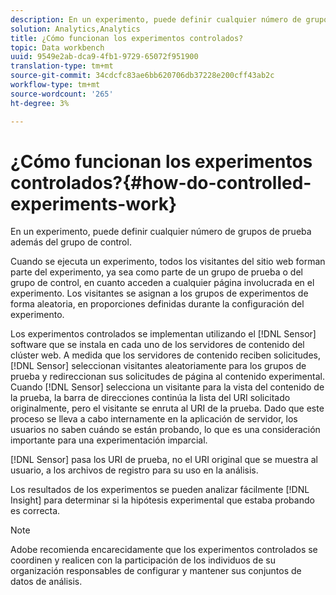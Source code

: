 ```yaml
---
description: En un experimento, puede definir cualquier número de grupos de prueba además del grupo de control.
solution: Analytics,Analytics
title: ¿Cómo funcionan los experimentos controlados?
topic: Data workbench
uuid: 9549e2ab-dca9-4fb1-9729-65072f951900
translation-type: tm+mt
source-git-commit: 34cdcfc83ae6bb620706db37228e200cff43ab2c
workflow-type: tm+mt
source-wordcount: '265'
ht-degree: 3%

---
```



# ¿Cómo funcionan los experimentos controlados?{#how-do-controlled-experiments-work}

En un experimento, puede definir cualquier número de grupos de prueba además del grupo de control.

Cuando se ejecuta un experimento, todos los visitantes del sitio web forman parte del experimento, ya sea como parte de un grupo de prueba o del grupo de control, en cuanto acceden a cualquier página involucrada en el experimento. Los visitantes se asignan a los grupos de experimentos de forma aleatoria, en proporciones definidas durante la configuración del experimento.

Los experimentos controlados se implementan utilizando el [!DNL Sensor] software que se instala en cada uno de los servidores de contenido del clúster web. A medida que los servidores de contenido reciben solicitudes, [!DNL Sensor] seleccionan visitantes aleatoriamente para los grupos de prueba y redireccionan sus solicitudes de página al contenido experimental. Cuando [!DNL Sensor] selecciona un visitante para la vista del contenido de la prueba, la barra de direcciones continúa la lista del URI solicitado originalmente, pero el visitante se enruta al URI de la prueba. Dado que este proceso se lleva a cabo internamente en la aplicación de servidor, los usuarios no saben cuándo se están probando, lo que es una consideración importante para una experimentación imparcial.

[!DNL Sensor] pasa los URI de prueba, no el URI original que se muestra al usuario, a los archivos de registro para su uso en la análisis.

Los resultados de los experimentos se pueden analizar fácilmente [!DNL Insight] para determinar si la hipótesis experimental que estaba probando es correcta.

>[!NOTE]
>
>Adobe recomienda encarecidamente que los experimentos controlados se coordinen y realicen con la participación de los individuos de su organización responsables de configurar y mantener sus conjuntos de datos de análisis.

